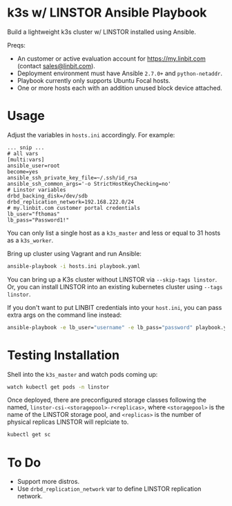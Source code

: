 # k3s w/ LINSTOR Ansible Playbook

Build a lightweight k3s cluster w/ LINSTOR installed using Ansible.

Preqs:

  - An customer or active evaluation account for https://my.linbit.com (contact sales@linbit.com).
  - Deployment environment must have Ansible `2.7.0+` and `python-netaddr`.
  - Playbook currently only supports Ubuntu Focal hosts.
  - One or more hosts each with an addition unused block device attached.

# Usage

Adjust the variables in `hosts.ini` accordingly. For example:
```
... snip ...
# all vars
[multi:vars]
ansible_user=root
become=yes
ansible_ssh_private_key_file=~/.ssh/id_rsa
ansible_ssh_common_args='-o StrictHostKeyChecking=no'
# Linstor variables
drbd_backing_disk=/dev/sdb
drbd_replication_network=192.168.222.0/24
# my.linbit.com customer portal credentials
lb_user="fthomas"
lb_pass="Password1!"
```
You can only list a single host as a `k3s_master` and less or equal to 31 hosts as a `k3s_worker`.

Bring up cluster using Vagrant and run Ansible:

```sh
ansible-playbook -i hosts.ini playbook.yaml
```
You can bring up a K3s cluster without LINSTOR via `--skip-tags linstor`. Or, you can install LINSTOR into an existing kubernetes cluster using `--tags linstor`.

If you don't want to put LINBIT credentials into your `host.ini`, you can pass extra args on the command line instead:

```sh
ansible-playbook -e lb_user="username" -e lb_pass="password" playbook.yaml
```

# Testing Installation

Shell into the `k3s_master` and watch pods coming up:

```sh
watch kubectl get pods -n linstor
```

Once deployed, there are preconfigured storage classes following the named, `linstor-csi-<storagepool>-r<replicas>`, where `<storagepool>` is the name of the LINSTOR storage pool, and `<replicas>` is the number of physical replicas LINSTOR will replciate to.

```sh
kubectl get sc
```

# To Do

  - Support more distros.
  - Use `drbd_replication_network` var to define LINSTOR replication network.
